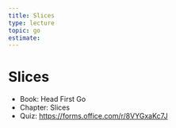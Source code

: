 ```yaml
---
title: Slices
type: lecture
topic: go
estimate:
---
```


# Slices

- Book: Head First Go
- Chapter: Slices
- Quiz: https://forms.office.com/r/8VYGxaKc7J
